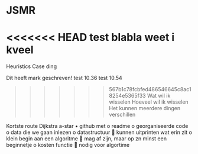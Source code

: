 # JSMR
<<<<<<< HEAD
test blabla weet i kveel
=======
Heuristics Case
ding

Dit heeft mark geschreven!
test 10.36
test 10.54
>>>>>>> 567b1c78fcbfed486546645c8ac18254e5365f33
Wat wil ik wisselen
Hoeveel wil ik wisselen
Het kunnen meerdere dingen verschillen

Kortste route
Dijkstra
a-star
•	github met
o	  readme
o	  georganiseerde code
o 	data die we gaan inlezen
o	  datastructuur
	    kunnen uitprinten wat erin zit
  o	klein begin aan een algoritme
	    mag af zijn, maar op zn minst een beginnetje
o	kosten functie
	  nodig voor algortime
